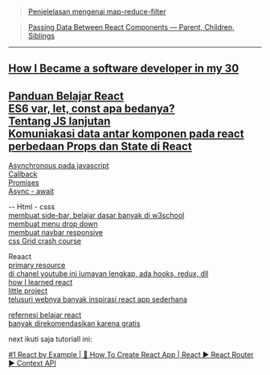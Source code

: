 > [Penjelelasan mengenai map-reduce-filter](https://www.freecodecamp.org/news/javascript-map-reduce-and-filter-explained-with-examples/)

> [Passing Data Between React Components — Parent, Children, Siblings](https://towardsdatascience.com/passing-data-between-react-components-parent-children-siblings-a64f89e24ecf)

---
[How I Became a software developer in my 30](https://blog.usejournal.com/how-i-became-a-software-developer-in-my-30s-without-a-tech-degree-or-any-relevant-work-experience-8110db355264)
---
[Panduan Belajar React](https://medium.com/coderupa/mau-belajar-react-di-2018-7e751b00af9c)<br>
[ES6 var, let, const apa bedanya?](https://medium.com/coderupa/es6-var-let-const-apa-bedanya-1cd4daaee9f0)<br>
[Tentang JS lanjutan](https://medium.com/coderupa/tagged/react)<br>
[Komuniakasi data antar komponen pada react](https://medium.com/coderupa/komunikasi-data-antar-component-react-554c8834a3c1)<br>
[perbedaan Props dan State di React](https://medium.com/coderupa/react-prop-state-apa-bedanya-7ee61df8257f)<br>
---
[Asynchronous pada javascript](https://medium.com/coderupa/panduan-komplit-asynchronous-programming-pada-javascript-part-1-fca22279c056)<br>
[Callback](https://medium.com/coderupa/panduan-komplit-asynchronous-programming-pada-javascript-part-2-callback-3a717df6cfdf)<br>
[Promises](https://medium.com/coderupa/panduan-komplit-asynchronous-programming-pada-javascript-part-3-promise-819ce5d8b3c)<br>
[Async - await](https://medium.com/coderupa/panduan-komplit-asynchronous-programming-pada-javascript-part-4-async-await-fc504c344238)<br>

--
Html - csss <br>
[membuat side-bar, belajar dasar banyak di w3school](https://www.w3schools.com/w3css/w3css_sidebar.asp)<br>
[membuat menu drop down](https://www.youtube.com/watch?v=wHFflWvii3M)<br>
[membuat navbar responsive](https://www.youtube.com/watch?v=gXkqy0b4M5g)<br>
[css Grid crash course](https://www.youtube.com/watch?v=jV8B24rSN5o)<br>

Reaact <br>
[primary resource](https://reactjs.id/)<br>
[di chanel youtube ini lumayan lengkap, ada hooks, redux, dll](https://www.youtube.com/channel/UC80PWRj_ZU8Zu0HSMNVwKWw)<br>
[how I learned react](https://daveceddia.com/how-i-learned-react/?ck_subscriber_id=361789605)<br>
[little project](https://www.golangprograms.com/react-js-projects-for-beginners.html)<br>
[telusuri webnya banyak inspirasi react app sederhana](https://anakbit.com/contoh-react-js)


[refernesi belajar react](https://medium.com/coderupa/mau-belajar-react-di-2018-7e751b00af9c)<br>
[banyak direkomendasikan karena gratis](https://egghead.io/courses/the-beginner-s-guide-to-react)<br>

next ikuti saja tutoriall ini:

[ #1 React by Example | 🔨 How To Create React App | React ▶ React Router ▶ Context API](https://www.youtube.com/watch?v=n6hZheHIArQ)
